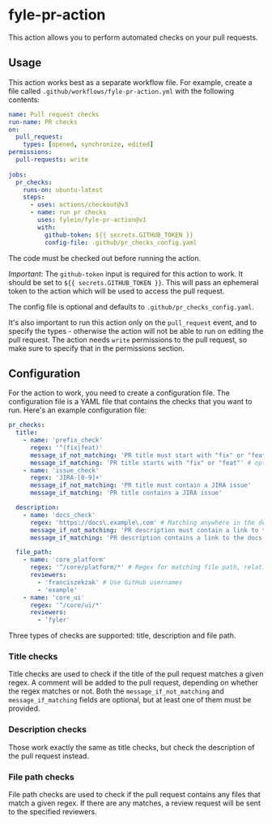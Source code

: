 # fyle-pr-action

This action allows you to perform automated checks on your pull requests.

## Usage

This action works best as a separate workflow file.
For example, create a file called `.github/workflows/fyle-pr-action.yml` with the following contents:

```yaml
name: Pull request checks
run-name: PR checks
on:
  pull_request:
    types: [opened, synchronize, edited]
permissions: 
  pull-requests: write
  
jobs:
  pr_checks:
    runs-on: ubuntu-latest
    steps:
      - uses: actions/checkout@v3
      - name: run pr checks
        uses: fylein/fyle-pr-action@v1
        with:
          github-token: ${{ secrets.GITHUB_TOKEN }}
          config-file: .github/pr_checks_config.yaml
```
The code must be checked out before running the action.

*Important*: The `github-token` input is required for this action to work. It should be set to `${{ secrets.GITHUB_TOKEN }}`.
This will pass an ephemeral token to the action which will be used to access the pull request.

The config file is optional and defaults to `.github/pr_checks_config.yaml`.

It's also important to run this action only on the `pull_request` event, and to specify the types - otherwise the action will not be
able to run on editing the pull request.
The action needs `write` permissions to the pull request, so make sure to specify that in the permissions section.

## Configuration

For the action to work, you need to create a configuration file.
The configuration file is a YAML file that contains the checks that you want to run.
Here's an example configuration file:

```yaml
pr_checks:
  title:
    - name: 'prefix_check'
      regex: '^(fix|feat)'
      message_if_not_matching: 'PR title must start with "fix" or "feat"' # optional
      message_if_matching: 'PR title starts with "fix" or "feat"' # optional - provide at least one of these
    - name: 'issue_check'
      regex: 'JIRA-[0-9]+'
      message_if_not_matching: 'PR title must contain a JIRA issue'
      message_if_matching: 'PR title contains a JIRA issue'

  description:
    - name: 'docs_check'
      regex: 'https://docs\.example\.com' # Matching anywhere in the description
      message_if_not_matching: 'PR description must contain a link to the docs'
      message_if_matching: 'PR description contains a link to the docs'

  file_path:
    - name: 'core_platform'
      regex: '^/core/platform/*' # Regex for matching file path, relative to the root of the repository
      reviewers:
        - 'franciszekzak' # Use GitHub usernames
        - 'example'
    - name: 'core_ui'
      regex: '^/core/ui/*'
      reviewers:
        - 'fyler'
```

Three types of checks are supported: title, description and file path.

### Title checks

Title checks are used to check if the title of the pull request matches a given regex. A comment will be added to the pull request,
depending on whether the regex matches or not. Both the `message_if_not_matching` and `message_if_matching` fields are optional,
but at least one of them must be provided.

### Description checks

Those work exactly the same as title checks, but check the description of the pull request instead.

### File path checks

File path checks are used to check if the pull request contains any files that match a given regex. If there are any matches,
a review request will be sent to the specified reviewers.

